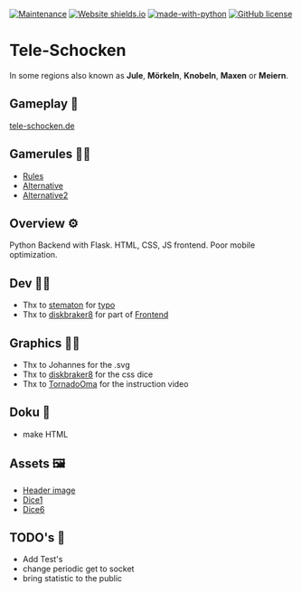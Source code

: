 [![Maintenance](https://img.shields.io/badge/Maintained%3F-yes-green.svg)](https://github.com/Skill3t/Tele-Schocken/graphs/commit-activity)
[![Website shields.io](https://img.shields.io/website-up-down-green-red/http/shields.io.svg)](http://tele-schocken.de/)
[![made-with-python](https://img.shields.io/badge/Made%20with-Python-1f425f.svg)](https://www.python.org/)
[![GitHub license](https://img.shields.io/github/license/Naereen/StrapDown.js.svg)](https://github.com/Skill3t/Tele-Schocken/blob/master/LICENSE)


# Tele-Schocken
In some regions also known as **Jule**, **Mörkeln**, **Knobeln**, **Maxen** or **Meiern**.

## Gameplay 🎲
[tele-schocken.de](http://tele-schocken.de)

## Gamerules 👩‍🏫
* [Rules](https://www.spielwiki.de/Schocken)
* [Alternative](https://www.spielregeln.de/schocken.html)
* [Alternative2](https://de.wikipedia.org/wiki/Schocken)

## Overview ⚙️
Python Backend with Flask. HTML, CSS, JS frontend. Poor mobile optimization.

## Dev 👩‍💻
* Thx to [stematon](https://github.com/stematon) for [typo](https://github.com/Skill3t/Tele-Schocken/pull/3/)
* Thx to [diskbraker8](https://github.com/diskbraker8) for part of [Frontend](https://github.com/Skill3t/Tele-Schocken/pull/1)

## Graphics 👨‍🎨
* Thx to Johannes for the .svg
* Thx to [diskbraker8](https://github.com/diskbraker8) for the css dice
* Thx to [TornadoOma](https://www.twitch.tv/tornadooma) for the instruction video

## Doku 📝
* make HTML

## Assets 🖼
* [Header image](https://pixabay.com/de/photos/w%C3%BCrfel-becher-w%C3%BCrfelbecher-1271185/)
* [Dice1](https://pixabay.com/de/vectors/w%C3%BCrfel-walzen-werfen-eine-punkt-312625/)
* [Dice6](https://pixabay.com/de/vectors/w%C3%BCrfel-sechs-augen-spielen-gl%C3%BCck-310333/)

## TODO's 🚀
* Add Test's
* change periodic get to socket
* bring statistic to the public
